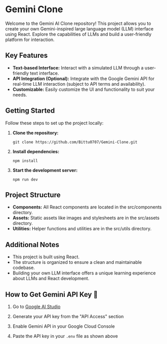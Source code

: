 # Gemini Clone

Welcome to the Gemini AI Clone repository! This project allows you to create your own Gemini-inspired large language model (LLM) interface using React. Explore the capabilities of LLMs and build a user-friendly platform for interaction.

## Key Features

- **Text-based Interface:** Interact with a simulated LLM through a user-friendly text interface.
- **API Integration (Optional):** Integrate with the Google Gemini API for real-time LLM interaction (subject to API terms and availability).
- **Customizable:** Easily customize the UI and functionality to suit your needs.

## Getting Started

Follow these steps to set up the project locally:

1. **Clone the repository:**
    ```
    git clone https://github.com/Bittu0707/Gemini-Clone.git
    ```

2. **Install dependencies:**
    ```
    npm install
    ```

3. **Start the development server:**
    ```
    npm run dev
    ```

## Project Structure

- **Components:** All React components are located in the src/components directory.
- **Assets:** Static assets like images and stylesheets are in the src/assets directory.
- **Utilities:** Helper functions and utilities are in the src/utils directory.

## Additional Notes

- This project is built using React.
- The structure is organized to ensure a clean and maintainable codebase.
- Building your own LLM interface offers a unique learning experience about LLMs and React development.

## How to Get Gemini API Key 🔑 

1. Go to [Google AI Studio](https://makersuite.google.com/app)

2. Generate your API key from the "API Access" section

3. Enable Gemini API in your Google Cloud Console


4. Paste the API key in your ```.env``` file as shown above
